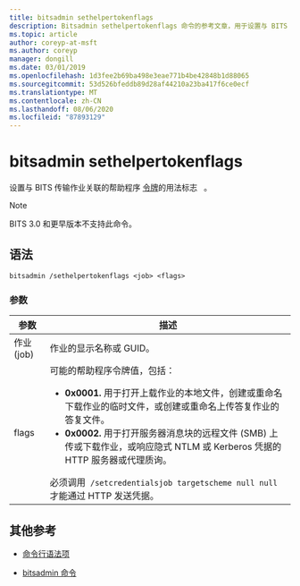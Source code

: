 ```yaml
---
title: bitsadmin sethelpertokenflags
description: Bitsadmin sethelpertokenflags 命令的参考文章，用于设置与 BITS 传输作业关联的帮助程序令牌的使用标志。
ms.topic: article
author: coreyp-at-msft
ms.author: coreyp
manager: dongill
ms.date: 03/01/2019
ms.openlocfilehash: 1d3fee2b69ba498e3eae771b4be42848b1d88065
ms.sourcegitcommit: 53d526bfeddb89d28af44210a23ba417f6ce0ecf
ms.translationtype: MT
ms.contentlocale: zh-CN
ms.lasthandoff: 08/06/2020
ms.locfileid: "87893129"
---
```

# <a name="bitsadmin-sethelpertokenflags"></a>bitsadmin sethelpertokenflags

设置与 BITS 传输作业关联的帮助程序 [令牌](/windows/win32/bits/helper-tokens-for-bits-transfer-jobs)的用法标志   。

> [!NOTE]
> BITS 3.0 和更早版本不支持此命令。

## <a name="syntax"></a>语法

```
bitsadmin /sethelpertokenflags <job> <flags>
```

### <a name="parameters"></a>参数

| 参数 | 描述 |
| --------- | ----------- |
| 作业 (job) | 作业的显示名称或 GUID。 |
| flags | 可能的帮助程序令牌值，包括：<ul><li>**0x0001.** 用于打开上载作业的本地文件，创建或重命名下载作业的临时文件，或创建或重命名上传答复作业的答复文件。</li><li>**0x0002.** 用于打开服务器消息块的远程文件 (SMB) 上传或下载作业，或响应隐式 NTLM 或 Kerberos 凭据的 HTTP 服务器或代理质询。</li></ul>必须调用  `/setcredentialsjob targetscheme null null`   才能通过 HTTP 发送凭据。 |

## <a name="additional-references"></a>其他参考

- [命令行语法项](command-line-syntax-key.md)

- [bitsadmin 命令](bitsadmin.md)
